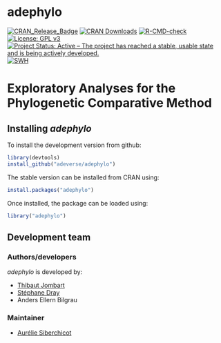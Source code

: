 # adephylo

[![CRAN_Release_Badge](https://www.r-pkg.org/badges/version-ago/adephylo)](http://cran.r-project.org/package=adephylo)
[![CRAN Downloads](https://cranlogs.r-pkg.org/badges/adephylo)](https://cran.r-project.org/package=adephylo)
[![R-CMD-check](https://github.com/adeverse/adephylo/actions/workflows/R-CMD-check.yaml/badge.svg)](https://github.com/adeverse/adephylo/actions/workflows/R-CMD-check.yaml)
[![License: GPL v3](https://img.shields.io/badge/License-GPLv3-blue.svg)](https://www.gnu.org/licenses/gpl-3.0)
[![Project Status: Active – The project has reached a stable, usable state and is being actively developed.](https://www.repostatus.org/badges/latest/active.svg)](https://www.repostatus.org/#active)
[![SWH](https://archive.softwareheritage.org/badge/origin/https://github.com/adeverse/adephylo/)](https://archive.softwareheritage.org/browse/origin/?origin_url=https://github.com/adeverse/adephylo)


# Exploratory Analyses for the Phylogenetic Comparative Method


Installing *adephylo*
-------------
To install the development version from github:

```r
library(devtools)
install_github("adeverse/adephylo")
```

The stable version can be installed from CRAN using:

```r
install.packages("adephylo")
```

Once installed, the package can be loaded using:

```r
library("adephylo")
```


Development team
-------------
### Authors/developers
*adephylo* is developed by:
* [Thibaut Jombart](https://sites.google.com/site/thibautjombart/)
* [Stéphane Dray](http://pbil.univ-lyon1.fr/members/dray/)
* Anders Ellern Bilgrau

### Maintainer
* [Aurélie Siberchicot](https://lbbe.univ-lyon1.fr/fr/annuaires-des-membres/siberchicot-aurelie)
